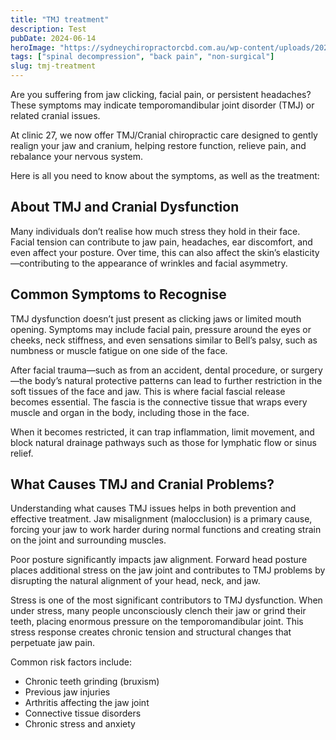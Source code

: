```yaml
---
title: "TMJ treatment"
description: Test
pubDate: 2024-06-14
heroImage: "https://sydneychiropractorcbd.com.au/wp-content/uploads/2024/12/The-Main-Reasons-for-Lower-Back-Pain-1024x1024.jpg"
tags: ["spinal decompression", "back pain", "non-surgical"]
slug: tmj-treatment
---
```


Are you suffering from jaw clicking, facial pain, or persistent headaches? These symptoms may indicate temporomandibular joint disorder (TMJ) or related cranial issues.
 
At clinic 27, we now offer TMJ/Cranial chiropractic care designed to gently realign your jaw and cranium, helping restore function, relieve pain, and rebalance your nervous system.
 
Here is all you need to know about the symptoms, as well as the treatment:

## About TMJ and Cranial Dysfunction

Many individuals don’t realise how much stress they hold in their face. Facial tension can contribute to jaw pain, headaches, ear discomfort, and even affect your posture. Over time, this can also affect the skin’s elasticity—contributing to the appearance of wrinkles and facial asymmetry.

## Common Symptoms to Recognise

TMJ dysfunction doesn’t just present as clicking jaws or limited mouth opening. Symptoms may include facial pain, pressure around the eyes or cheeks, neck stiffness, and even sensations similar to Bell’s palsy, such as numbness or muscle fatigue on one side of the face.
 
After facial trauma—such as from an accident, dental procedure, or surgery—the body’s natural protective patterns can lead to further restriction in the soft tissues of the face and jaw.
This is where facial fascial release becomes essential. The fascia is the connective tissue that wraps every muscle and organ in the body, including those in the face.
 
When it becomes restricted, it can trap inflammation, limit movement, and block natural drainage pathways such as those for lymphatic flow or sinus relief.

## What Causes TMJ and Cranial Problems?

Understanding what causes TMJ issues helps in both prevention and effective treatment. Jaw misalignment (malocclusion) is a primary cause, forcing your jaw to work harder during normal functions and creating strain on the joint and surrounding muscles.

Poor posture significantly impacts jaw alignment. Forward head posture places additional stress on the jaw joint and contributes to TMJ problems by disrupting the natural alignment of your head, neck, and jaw.
 
Stress is one of the most significant contributors to TMJ dysfunction. When under stress, many people unconsciously clench their jaw or grind their teeth, placing enormous pressure on the temporomandibular joint. This stress response creates chronic tension and structural changes that perpetuate jaw pain.
 
Common risk factors include:
- Chronic teeth grinding (bruxism)
- Previous jaw injuries
- Arthritis affecting the jaw joint
- Connective tissue disorders
- Chronic stress and anxiety

